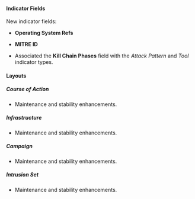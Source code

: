 
#### Indicator Fields
New indicator fields:
- **Operating System Refs**
- **MITRE ID**

- Associated the **Kill Chain Phases** field with the *Attack Pattern* and *Tool* indicator types.

#### Layouts
##### Course of Action
- Maintenance and stability enhancements.
##### Infrastructure
- Maintenance and stability enhancements.
##### Campaign
- Maintenance and stability enhancements.
##### Intrusion Set
- Maintenance and stability enhancements.
